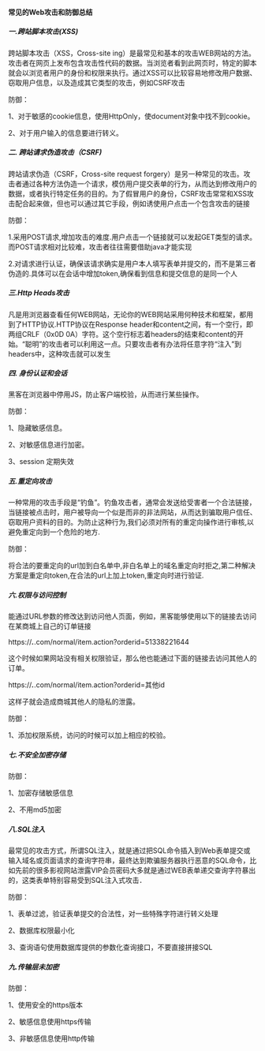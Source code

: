 #### 常见的Web攻击和防御总结 

##### 一.跨站脚本攻击(XSS)

跨站脚本攻击（XSS，Cross-site ing）是最常见和基本的攻击WEB网站的方法。攻击者在网页上发布包含攻击性代码的数据。当浏览者看到此网页时，特定的脚本就会以浏览者用户的身份和权限来执行。通过XSS可以比较容易地修改用户数据、窃取用户信息，以及造成其它类型的攻击，例如CSRF攻击

防御：

1、对于敏感的cookie信息，使用HttpOnly，使document对象中找不到cookie。

2、对于用户输入的信息要进行转义。

##### 二. 跨站请求伪造攻击（CSRF)

跨站请求伪造（CSRF，Cross-site request forgery）是另一种常见的攻击。攻击者通过各种方法伪造一个请求，模仿用户提交表单的行为，从而达到修改用户的数据，或者执行特定任务的目的。为了假冒用户的身份，CSRF攻击常常和XSS攻击配合起来做，但也可以通过其它手段，例如诱使用户点击一个包含攻击的链接

防御：

1.采用POST请求,增加攻击的难度.用户点击一个链接就可以发起GET类型的请求。而POST请求相对比较难，攻击者往往需要借助java才能实现

2.对请求进行认证，确保该请求确实是用户本人填写表单并提交的，而不是第三者伪造的.具体可以在会话中增加token,确保看到信息和提交信息的是同一个人

##### 三.Http Heads攻击

凡是用浏览器查看任何WEB网站，无论你的WEB网站采用何种技术和框架，都用到了HTTP协议.HTTP协议在Response header和content之间，有一个空行，即两组CRLF（0x0D 0A）字符。这个空行标志着headers的结束和content的开始。“聪明”的攻击者可以利用这一点。只要攻击者有办法将任意字符“注入”到headers中，这种攻击就可以发生

##### 四. 身份认证和会话

黑客在浏览器中停用JS，防止客户端校验，从而进行某些操作。

防御：

1、隐藏敏感信息。

2、对敏感信息进行加密。

3、session 定期失效

##### 五.重定向攻击

一种常用的攻击手段是“钓鱼”。钓鱼攻击者，通常会发送给受害者一个合法链接，当链接被点击时，用户被导向一个似是而非的非法网站，从而达到骗取用户信任、窃取用户资料的目的。为防止这种行为,我们必须对所有的重定向操作进行审核,以避免重定向到一个危险的地方.

防御：

将合法的要重定向的url加到白名单中,非白名单上的域名重定向时拒之,第二种解决方案是重定向token,在合法的url上加上token,重定向时进行验证.

##### 六.权限与访问控制

能通过URL参数的修改达到访问他人页面，例如，黑客能够使用以下的链接去访问在某商城上自己的订单链接

https://***.***.com/normal/item.action?orderid=51338221644

这个时候如果网站没有相关权限验证，那么他也能通过下面的链接去访问其他人的订单。

https://***.***.com/normal/item.action?orderid=其他id

这样子就会造成商城其他人的隐私的泄露。

防御：

1、添加权限系统，访问的时候可以加上相应的校验。

##### 七.不安全加密存储

防御：

1、加密存储敏感信息

2、不用md5加密

##### 八.SQL注入

最常见的攻击方式，所谓SQL注入，就是通过把SQL命令插入到Web表单提交或输入域名或页面请求的查询字符串，最终达到欺骗服务器执行恶意的SQL命令，比如先前的很多影视网站泄露VIP会员密码大多就是通过WEB表单递交查询字符暴出的，这类表单特别容易受到SQL注入式攻击．

防御：

1、表单过滤，验证表单提交的合法性，对一些特殊字符进行转义处理

2、数据库权限最小化

3、查询语句使用数据库提供的参数化查询接口，不要直接拼接SQL

##### 九.传输层未加密

防御：

1、使用安全的https版本

2、敏感信息使用https传输

3、非敏感信息使用http传输